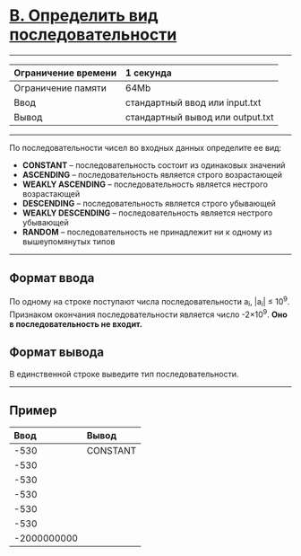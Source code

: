 # [B. Определить вид последовательности](https://contest.yandex.ru/contest/27472/problems/B/)

---
| Ограничение времени | 1 секунда |
| :--- |:---|
| Ограничение памяти | 64Mb |
| Ввод | стандартный ввод или input.txt |
| Вывод | стандартный вывод или output.txt |
---

По последовательности чисел во входных данных определите ее вид:

- **CONSTANT** – последовательность состоит из одинаковых значений  
- **ASCENDING** – последовательность является строго возрастающей  
- **WEAKLY ASCENDING** – последовательность является нестрого возрастающей  
- **DESCENDING** – последовательность является строго убывающей  
- **WEAKLY DESCENDING** – последовательность является нестрого убывающей  
- **RANDOM** – последовательность не принадлежит ни к одному из вышеупомянутых типов

---
## Формат ввода
По одному на строке поступают числа последовательности a<sub>i</sub>, |a<sub>i</sub>| ≤ 10<sup>9</sup>.  
Признаком окончания последовательности является число -2×10<sup>9</sup>. **Оно в последовательность не входит.**

## Формат вывода
В единственной строке выведите тип последовательности.

---
## Пример

| Ввод | Вывод |
| :--- | :--- |
| -530 | CONSTANT |
| -530 | |
| -530 | |
| -530 | |
| -530 | |
| -530 | |
| -2000000000 | |
